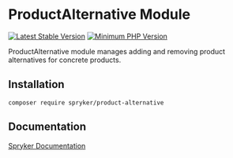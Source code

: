# ProductAlternative Module
[![Latest Stable Version](https://poser.pugx.org/spryker/product-alternative/v/stable.svg)](https://packagist.org/packages/spryker/product-alternative)
[![Minimum PHP Version](https://img.shields.io/badge/php-%3E%3D%208.2-8892BF.svg)](https://php.net/)

ProductAlternative module manages adding and removing product alternatives for concrete products.

## Installation

```
composer require spryker/product-alternative
```

## Documentation

[Spryker Documentation](https://docs.spryker.com)

